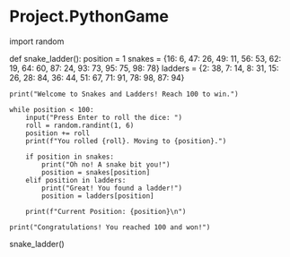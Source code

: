 # Project.PythonGame
import random

def snake_ladder():
    position = 1
    snakes = {16: 6, 47: 26, 49: 11, 56: 53, 62: 19, 64: 60, 87: 24, 93: 73, 95: 75, 98: 78}
    ladders = {2: 38, 7: 14, 8: 31, 15: 26, 28: 84, 36: 44, 51: 67, 71: 91, 78: 98, 87: 94}

    print("Welcome to Snakes and Ladders! Reach 100 to win.")

    while position < 100:
        input("Press Enter to roll the dice: ")
        roll = random.randint(1, 6)
        position += roll
        print(f"You rolled {roll}. Moving to {position}.")

        if position in snakes:
            print("Oh no! A snake bit you!")
            position = snakes[position]
        elif position in ladders:
            print("Great! You found a ladder!")
            position = ladders[position]

        print(f"Current Position: {position}\n")
    
    print("Congratulations! You reached 100 and won!")

snake_ladder()
